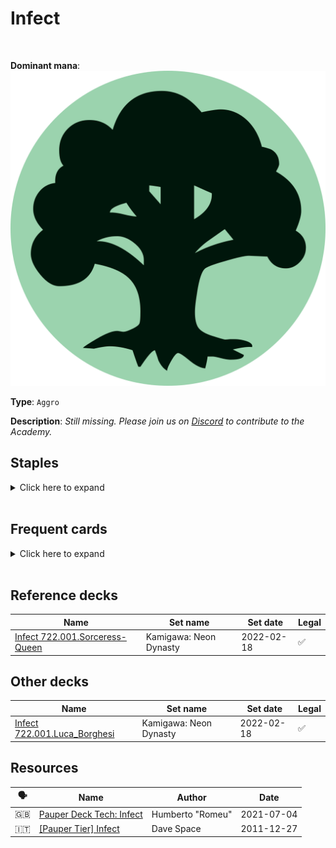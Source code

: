 <!-- This page is automatically generated by Myr: do not update it manually. -->
<!-- Changes directly applied here will be lost. -->
<!-- If you plan to update this page, please update the template at https://github.com/Pauperformance/pauperformance-bot -->
<!-- Templates can be found under pauperformance-bot/resources/templates/ -->
# Infect
<br/>


**Dominant mana**: <img src="../resources/images/mana/G.png" class="dominant-mana-icon"/>

**Type**: `Aggro`

**Description**: _Still missing. Please join us on [Discord](https://discord.gg/fYQbpjjkQ3) to contribute to the Academy._


## **Staples**

<details>
  <summary>Click here to expand</summary>
<a href="https://scryfall.com/card/som/112/blight-mamba"><img src="https://cards.scryfall.io/normal/front/c/f/cf9b3335-565c-406d-bd94-f36974602552.jpg" class="archetype-card rounded-image"/></a>
<a href="https://scryfall.com/card/mh3/318/forest"><img src="https://cards.scryfall.io/normal/front/7/a/7ac34881-de32-42c7-af60-f992638e1da2.jpg" class="archetype-card rounded-image"/></a>
<a href="https://scryfall.com/card/nph/111/glistener-elf"><img src="https://cards.scryfall.io/normal/front/8/b/8b94f4c6-b518-43b3-be52-e889d1f3ea38.jpg" class="archetype-card rounded-image"/></a>
<a href="https://scryfall.com/card/som/166/ichorclaw-myr"><img src="https://cards.scryfall.io/normal/front/f/a/faef8b8b-2c45-4fed-b6ba-a8ac49c66330.jpg" class="archetype-card rounded-image"/></a>
<a href="https://scryfall.com/card/2xm/172/invigorate"><img src="https://cards.scryfall.io/normal/front/e/0/e0899da3-7beb-4161-81a3-e2d694e5b8a5.jpg" class="archetype-card rounded-image"/></a>
<a href="https://scryfall.com/card/mm2/149/mutagenic-growth"><img src="https://cards.scryfall.io/normal/front/2/e/2e0861a2-1858-47af-8154-20a977c2b298.jpg" class="archetype-card rounded-image"/></a>
<a href="https://scryfall.com/card/2x2/156/rancor"><img src="https://cards.scryfall.io/normal/front/8/6/86d6b411-4a31-4bfc-8dd6-e19f553bb29b.jpg" class="archetype-card rounded-image"/></a>
<a href="https://scryfall.com/card/mm2/168/vines-of-vastwood"><img src="https://cards.scryfall.io/normal/front/6/2/6203e3d4-8998-41d6-9f7e-b68af0f1f8b5.jpg" class="archetype-card rounded-image"/></a>
</details><br/>



## **Frequent cards**

<details>
  <summary>Click here to expand</summary>
<a href="https://scryfall.com/card/mm2/8/apostles-blessing"><img src="https://cards.scryfall.io/normal/front/f/d/fdfbc07e-d726-4d42-9394-6aa0f5fc3a3a.jpg" class="archetype-card rounded-image"/></a>
<a href="https://scryfall.com/card/ddp/15/groundswell"><img src="https://cards.scryfall.io/normal/front/8/2/821e9cb9-f78e-4d11-9c36-42e8b84b49cd.jpg" class="archetype-card rounded-image"/></a>
<a href="https://scryfall.com/card/m11/181/hornet-sting"><img src="https://cards.scryfall.io/normal/front/a/f/af6b3bf7-bd09-4f0d-a670-2efc1c6d416f.jpg" class="archetype-card rounded-image"/></a>
<a href="https://scryfall.com/card/ima/177/natures-claim"><img src="https://cards.scryfall.io/normal/front/d/2/d24b6640-ef2f-4c92-beb3-afdf78f9c2d5.jpg" class="archetype-card rounded-image"/></a>
</details><br/>



## **Reference decks**

| Name | Set name | Set date | Legal |
| -----| -------- | -------- | ----- |
| [Infect 722.001.Sorceress-Queen](https://www.mtggoldfish.com/deck/4667112) | Kamigawa: Neon Dynasty | 2022-02-18 | ✅ |




## **Other decks**

| Name | Set name | Set date | Legal |
| -----| -------- | -------- | ----- |
| [Infect 722.001.Luca_Borghesi](https://www.mtggoldfish.com/deck/4673155) | Kamigawa: Neon Dynasty | 2022-02-18 | ✅ |






## **Resources**

| 🗣️ | Name | Author | Date |
| -- | ---- | ------ | ---- |
| 🇬🇧 | <a target="_blank" href="https://mtg.cardsrealm.com/en-us/articles/pauper-deck-tech:-infect">Pauper Deck Tech: Infect</a> | Humberto "Romeu" | 2021-07-04   |
| 🇮🇹 | <a target="_blank" href="http://www.metagame.it/forum/viewtopic.php?f=158&t=26111">[Pauper Tier] Infect</a> | Dave Space | 2011-12-27   |

